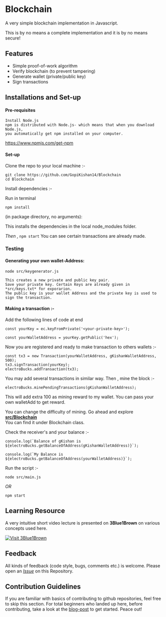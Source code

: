 # Blockchain

A very simple blockchain implementation in Javascript.

This is by no means a complete implementation and it is by no means secure!

## Features

* Simple proof-of-work algorithm
* Verify blockchain (to prevent tampering)
* Generate wallet (private/public key)
* Sign transactions

## Installations and Set-up

#### Pre-requisites
```
Install Node.js
npm is distributed with Node.js- which means that when you download Node.js,
you automatically get npm installed on your computer.
```
https://www.npmjs.com/get-npm

#### Set-up

Clone the repo to your local machine :-

```
git clone https://github.com/GopiKishan14/Blockchain
cd Blockchain
```

Install dependencies :-

Run in terminal 

```
npm install 
```

(in package directory, no arguments):

This installs the dependencies in the local node_modules folder.

*Then* , 
`npm start`
 You can see certain transactions are already made.

### Testing 

#### Generating your own wallet-Address:
```
node src/keygenerator.js
```

```
This creates a new private and public key pair.
Save your private key. Certain Keys are already given in *src/keys.txt* for exporarion.
The public key is your wallet Address and the private key is used to sign the transaction.
```

#### Making a transaction :-

Add the following lines of code at end 

```
const yourKey = ec.keyFromPrivate('<your-private-key>');

const yourWalletAddress = yourKey.getPublic('hex');
```

Now you are registered and ready to make transaction to others wallets :-

```
const tx3 = new Transaction(yourWalletAddress, gKishanWalletAddress, 500);
tx3.signTransaction(yourKey);
electroBucks.addTransaction(tx3);
```

You may add several transactions in similar way.
Then , mine the block :-

```
electroBucks.minePendingTransactions(gKishanWalletAddress);
```
This will add extra 100 as mining reward to my wallet. You can pass your own walletAdd to get reward.

You can change the difficulty of mining. Go ahead and explore [**src/Blockchain**](https://github.com/GopiKishan14/Blockchain/blob/master/src/Blockchain.js)  
You can find it under Blockchain class.

Check the receiver's and your balance :-

```
console.log(`Balance of gKishan is ${electroBucks.getBalanceOfAddress(gKishanWalletAddress)}`);

console.log(`My Balance is ${electroBucks.getBalanceOfAddress(yourWalletAddress)}`);
```

Run the script :-

```
node src/main.js
```
*OR*
```
npm start
```
## Learning Resource

A very intuitive short video lecture is presented on **3Blue1Brown** on various concepts used here.

[![Visit 3Blue1Brown](http://img.youtube.com/vi/bBC-nXj3Ng4/0.jpg)](http://www.youtube.com/watch?v=bBC-nXj3Ng4 "Cryptocurrency")


## Feedback

All kinds of feedback (code style, bugs, comments etc.) is welcome. Please open an [*Issue*](https://github.com/GopiKishan14/Blockchain/issues) on this Repository.

## Contribution Guidelines

If you are familiar with basics of contributing to github repositories, feel free to skip this section. For total beginners who landed up here, before contributing, take a look at the [blog-post](https://channelcs.github.io/best-practices-in-a-collaborative-environment.html) to get started. Peace out!



